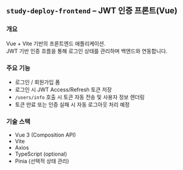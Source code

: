 ## `study-deploy-frontend` – JWT 인증 프론트(Vue)

### 개요
Vue + Vite 기반의 프론트엔드 애플리케이션.  
JWT 기반 인증 흐름을 통해 로그인 상태를 관리하며 백엔드와 연동합니다.

### 주요 기능
- 로그인 / 회원가입 폼
- 로그인 시 JWT Access/Refresh 토큰 저장
- `/users/info` 호출 시 토큰 자동 전송 및 사용자 정보 렌더링
- 토큰 만료 또는 인증 실패 시 자동 로그아웃 처리 예정

### 기술 스택
- Vue 3 (Composition API)
- Vite
- Axios
- TypeScript (optional)
- Pinia (선택적 상태 관리)
